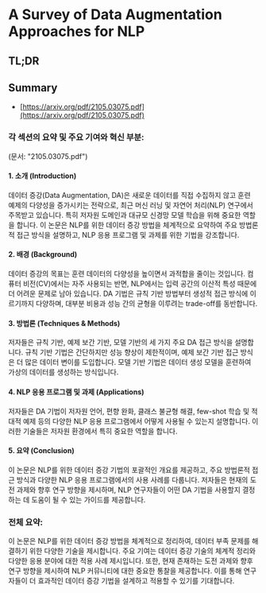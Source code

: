 # A Survey of Data Augmentation Approaches for NLP
## TL;DR
## Summary
- [https://arxiv.org/pdf/2105.03075.pdf](https://arxiv.org/pdf/2105.03075.pdf)

### 각 섹션의 요약 및 주요 기여와 혁신 부분:
(문서: "2105.03075.pdf")

#### 1. 소개 (Introduction)
데이터 증강(Data Augmentation, DA)은 새로운 데이터를 직접 수집하지 않고 훈련 예제의 다양성을 증가시키는 전략으로, 최근 머신 러닝 및 자연어 처리(NLP) 연구에서 주목받고 있습니다. 특히 저자원 도메인과 대규모 신경망 모델 학습을 위해 중요한 역할을 합니다. 이 논문은 NLP를 위한 데이터 증강 방법을 체계적으로 요약하여 주요 방법론적 접근 방식을 설명하고, NLP 응용 프로그램 및 과제를 위한 기법을 강조합니다.

#### 2. 배경 (Background)
데이터 증강의 목표는 훈련 데이터의 다양성을 높이면서 과적합을 줄이는 것입니다. 컴퓨터 비전(CV)에서는 자주 사용되는 반면, NLP에서는 입력 공간의 이산적 특성 때문에 더 어려운 문제로 남아 있습니다. DA 기법은 규칙 기반 방법부터 생성적 접근 방식에 이르기까지 다양하며, 대부분 비용과 성능 간의 균형을 이루려는 trade-off를 동반합니다.

#### 3. 방법론 (Techniques & Methods)
저자들은 규칙 기반, 예제 보간 기반, 모델 기반의 세 가지 주요 DA 접근 방식을 설명합니다. 규칙 기반 기법은 간단하지만 성능 향상이 제한적이며, 예제 보간 기반 접근 방식은 더 많은 데이터 변이를 도입합니다. 모델 기반 기법은 데이터 생성 모델을 훈련하여 가상의 데이터를 생성하는 방식입니다.

#### 4. NLP 응용 프로그램 및 과제 (Applications)
저자들은 DA 기법이 저자원 언어, 편향 완화, 클래스 불균형 해결, few-shot 학습 및 적대적 예제 등의 다양한 NLP 응용 프로그램에서 어떻게 사용될 수 있는지 설명합니다. 이러한 기술들은 저자원 환경에서 특히 중요한 역할을 합니다.

#### 5. 요약 (Conclusion)
이 논문은 NLP를 위한 데이터 증강 기법의 포괄적인 개요를 제공하고, 주요 방법론적 접근 방식과 다양한 NLP 응용 프로그램에서의 사용 사례를 다룹니다. 저자들은 현재의 도전 과제와 향후 연구 방향을 제시하며, NLP 연구자들이 어떤 DA 기법을 사용할지 결정하는 데 도움이 될 수 있는 가이드를 제공합니다.

### 전체 요약:
이 논문은 NLP를 위한 데이터 증강 방법을 체계적으로 정리하여, 데이터 부족 문제를 해결하기 위한 다양한 기술을 제시합니다. 주요 기여는 데이터 증강 기술의 체계적 정리와 다양한 응용 분야에 대한 적용 사례 제시입니다. 또한, 현재 존재하는 도전 과제와 향후 연구 방향을 제시하여 NLP 커뮤니티에 대한 중요한 통찰을 제공합니다. 이를 통해 연구자들이 더 효과적인 데이터 증강 기법을 설계하고 적용할 수 있기를 기대합니다.
